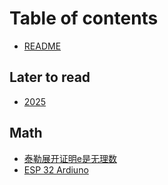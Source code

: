# Table of contents

* [README](README.md)

## Later to read

* [2025](later-to-read/2025.md)

## Math

* [泰勒展开证明e是无理数](math/tai-le-zhan-kai-zheng-mingeshi-wu-li-shu.md)
* [ESP 32 Ardiuno](math/esp-32-ardiuno.md)
